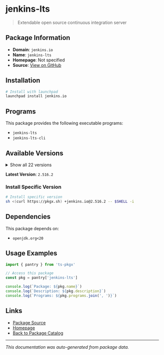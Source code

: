 # jenkins-lts

> Extendable open source continuous integration server

## Package Information

- **Domain**: `jenkins.io`
- **Name**: `jenkins-lts`
- **Homepage**: Not specified
- **Source**: [View on GitHub](https://github.com/pkgxdev/pantry/tree/main/projects/jenkins.io/package.yml)

## Installation

```bash
# Install with launchpad
launchpad install jenkins.io
```

## Programs

This package provides the following executable programs:

- `jenkins-lts`
- `jenkins-lts-cli`

## Available Versions

<details>
<summary>Show all 22 versions</summary>

- `2.516.2`, `2.516.1`, `2.504.3`, `2.504.2`, `2.504.1`
- `2.492.3`, `2.492.2`, `2.492.1`, `2.479.3`, `2.479.2`
- `2.479.1`, `2.462.3`, `2.462.2`, `2.462.1`, `2.452.3`
- `2.452.2`, `2.452.1`, `2.440.3`, `2.440.2`, `2.440.1`
- `2.426.3`, `2.426.2`

</details>

**Latest Version**: `2.516.2`

### Install Specific Version

```bash
# Install specific version
sh <(curl https://pkgx.sh) +jenkins.io@2.516.2 -- $SHELL -i
```

## Dependencies

This package depends on:

- `openjdk.org<20`

## Usage Examples

```typescript
import { pantry } from 'ts-pkgx'

// Access this package
const pkg = pantry['jenkins-lts']

console.log(`Package: ${pkg.name}`)
console.log(`Description: ${pkg.description}`)
console.log(`Programs: ${pkg.programs.join(', ')}`)
```

## Links

- [Package Source](https://github.com/pkgxdev/pantry/tree/main/projects/jenkins.io/package.yml)
- [Homepage](#)
- [Back to Package Catalog](../../package-catalog.md)

---

*This documentation was auto-generated from package data.*
